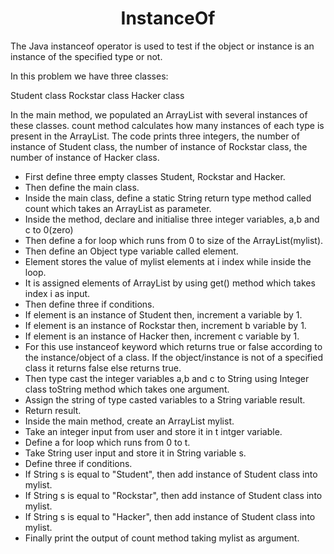 <h1 align="center">InstanceOf</h1>
The Java instanceof operator is used to test if the object or instance is an instance of the specified type or not.

In this problem we have three classes:

Student class
Rockstar class
Hacker class

In the main method, we populated an ArrayList with several instances of these classes. count method calculates how many instances of each type is present in the ArrayList. The code prints three integers, the number of instance of Student class, the number of instance of Rockstar class, the number of instance of Hacker class.

- First define three empty classes Student, Rockstar and Hacker.
- Then define the main class.
- Inside the main class, define a static String return type method called count which takes an ArrayList as parameter.
- Inside the method, declare and initialise three integer variables, a,b and c to 0(zero)
- Then define a for loop which runs from 0 to size of the ArrayList(mylist).
- Then define an Object type variable called element.
- Element stores the value of mylist elements at i index while inside the loop.
- It is assigned elements of ArrayList by using get() method which takes index i as input.
- Then define three if conditions.
- If element is an instance of Student then, increment a variable by 1.
- If element is an instance of Rockstar then, increment b variable by 1.
- If element is an instance of Hacker then, increment c variable by 1.
- For this use instanceof keyword which returns true or false according to the instance/object of a class. If the object/instance is not of a specified class it returns false else returns true.
- Then type cast the integer variables a,b and c to String using Integer class toString method which takes one argument.
- Assign the string of type casted variables to a String variable result.
- Return result.
- Inside the main method, create an ArrayList mylist.
- Take an integer input from user and store it in t intger variable.
- Define a for loop which runs from 0 to t.
- Take String user input and store it in String variable s.
- Define three if conditions.
- If String s is equal to "Student", then add instance of Student class into mylist.
- If String s is equal to "Rockstar", then add instance of Student class into mylist.
- If String s is equal to "Hacker", then add instance of Student class into mylist.
- Finally print the output of count method taking mylist as argument.
